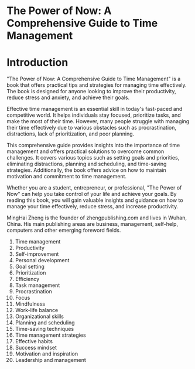 # The Power of Now: A Comprehensive Guide to Time Management

# Introduction

"The Power of Now: A Comprehensive Guide to Time Management" is a book that offers practical tips and strategies for managing time effectively. The book is designed for anyone looking to improve their productivity, reduce stress and anxiety, and achieve their goals.

Effective time management is an essential skill in today's fast-paced and competitive world. It helps individuals stay focused, prioritize tasks, and make the most of their time. However, many people struggle with managing their time effectively due to various obstacles such as procrastination, distractions, lack of prioritization, and poor planning.

This comprehensive guide provides insights into the importance of time management and offers practical solutions to overcome common challenges. It covers various topics such as setting goals and priorities, eliminating distractions, planning and scheduling, and time-saving strategies. Additionally, the book offers advice on how to maintain motivation and commitment to time management.

Whether you are a student, entrepreneur, or professional, "The Power of Now" can help you take control of your life and achieve your goals. By reading this book, you will gain valuable insights and guidance on how to manage your time effectively, reduce stress, and increase productivity.

MingHai Zheng is the founder of zhengpublishing.com and lives in Wuhan, China. His main publishing areas are business, management, self-help, computers and other emerging foreword fields.



1. Time management
2. Productivity
3. Self-improvement
4. Personal development
5. Goal setting
6. Prioritization
7. Efficiency
8. Task management
9. Procrastination
10. Focus
11. Mindfulness
12. Work-life balance
13. Organizational skills
14. Planning and scheduling
15. Time-saving techniques
16. Time management strategies
17. Effective habits
18. Success mindset
19. Motivation and inspiration
20. Leadership and management

